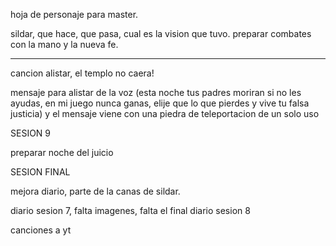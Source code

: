 

hoja de personaje para master. 

sildar, que hace, que pasa, cual es la vision que tuvo.
preparar combates con la mano y la nueva fe.

---

cancion alistar, el templo no caera!

mensaje para alistar de la voz (esta noche tus padres moriran si no les ayudas, en mi juego nunca ganas, elije que lo que pierdes y vive tu falsa justicia) y el mensaje viene con una piedra de teleportacion de un solo uso


SESION 9

preparar noche del juicio

SESION FINAL

mejora diario, parte de la canas de sildar.

diario sesion 7, falta imagenes, falta el final
diario sesion 8

canciones a yt



